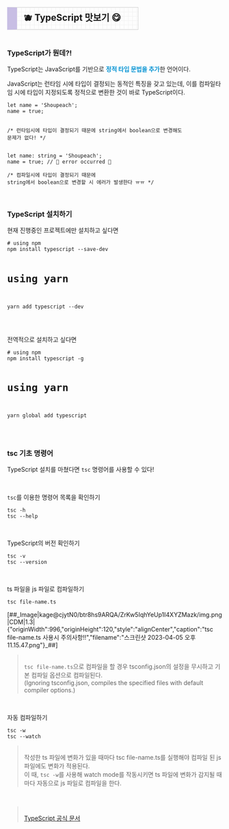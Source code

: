 <h2 style="border: 1px solid #d4d4d4; border-left-color: #C8BEE4; display: inline-block; padding: 7px 40px 7px 15px; border-left-width: 23px; background-size: 10px, 30px, 10px 10px, 30px 30px; background-image: linear-gradient(90deg, #f2f2f2 1px, transparent 1px), linear-gradient(90deg, #f2f2f2 1px, transparent 1px), linear-gradient(#f2f2f2 1px, transparent 1px), linear-gradient(#f2f2f2 1px, transparent 1px); font-weight: bold;" data-ke-size="size26">🫐 TypeScript 맛보기 😋</h2>
<h3 style="font-weight: bold;" data-ke-size="size23">TypeScript가 뭔데?!</h3>
<p data-ke-size="size16">TypeScript는 JavaScript를 기반으로 <span style="color: #0593d3;"><b>정적 타입 문법을 추가</b></span>한 언어이다.</p>
<p data-ke-size="size16">JavaScript는 런타임 시에 타입이 결정되는 동적인 특징을 갖고 있는데, 이를 컴파일타임 시에 타입이 지정되도록 정적으로 변환한 것이 바로 TypeScript이다.</p>
<pre id="code_1680702588149" class="javascript" data-ke-language="javascript" data-ke-type="codeblock"><code>let name = 'Shoupeach';
name = true;

/* 런타임시에 타입이 결정되기 때문에
string에서 boolean으로 변경해도 문제가 없다! */</code></pre>
<pre id="code_1680702693231" class="typescript" data-ke-language="typescript" data-ke-type="codeblock"><code>let name: string = 'Shoupeach';
name = true; // 🚨 error occurred 🚨

/* 컴파일시에 타입이 결정되기 때문에
string에서 boolean으로 변경할 시 에러가 발생한다 ㅠㅠ */</code></pre>
<p data-ke-size="size16">&nbsp;</p>
<h3 style="font-weight: bold;" data-ke-size="size23">TypeScript 설치하기</h3>
<p data-ke-size="size16">현재 진행중인 프로젝트에만 설치하고 싶다면</p>
<pre id="code_1680703423214" class="bash" data-ke-language="bash" data-ke-type="codeblock"><code># using npm
npm install typescript --save-dev

# using yarn
yarn add typescript --dev</code></pre>
<p data-ke-size="size16">&nbsp;</p>
<p data-ke-size="size16">전역적으로 설치하고 싶다면</p>
<pre id="code_1680703452214" class="bash" data-ke-language="bash" data-ke-type="codeblock"><code># using npm
npm install typescript -g

# using yarn
yarn global add typescript</code></pre>
<p data-ke-size="size16">&nbsp;</p>
<h3 style="font-weight: bold;" data-ke-size="size23">tsc 기초 명령어</h3>
<p data-ke-size="size16">TypeScript 설치를 마쳤다면 <code>tsc</code> 명령어를 사용할 수 있다!</p>
<p data-ke-size="size16">&nbsp;</p>
<p data-ke-size="size16"><code>tsc</code>를 이용한 명령어 목록을 확인하기</p>
<pre id="code_1680703863855" class="bash" data-ke-language="bash" data-ke-type="codeblock"><code>tsc -h
tsc --help</code></pre>
<p data-ke-size="size16">&nbsp;</p>
<p data-ke-size="size16">TypeScript의 버전 확인하기</p>
<pre id="code_1680703923557" class="bash" data-ke-language="bash" data-ke-type="codeblock"><code>tsc -v
tsc --version</code></pre>
<p data-ke-size="size16">&nbsp;</p>
<p data-ke-size="size16">ts 파일을 js 파일로 컴파일하기</p>
<pre id="code_1680704024040" class="bash" data-ke-language="bash" data-ke-type="codeblock"><code>tsc file-name.ts</code></pre>
<p>[##_Image|kage@cjytN0/btr8hs9ARQA/ZrKw5IqhYeUp1I4XYZMazk/img.png|CDM|1.3|{"originWidth":996,"originHeight":120,"style":"alignCenter","caption":"tsc file-name.ts 사용시 주의사항!!","filename":"스크린샷 2023-04-05 오후 11.15.47.png"}_##]</p>
<blockquote data-ke-style="style2"><br /><code>tsc file-name.ts</code>으로 컴파일을 할 경우 tsconfig.json의 설정을 무시하고 기본 컴파일 옵션으로 컴파일된다.<br />(Ignoring tsconfig.json, compiles the specified files with default compiler options.)</blockquote>
<p data-ke-size="size16">&nbsp;</p>
<p data-ke-size="size16">자동 컴파일하기</p>
<pre id="code_1680704248736" class="bash" data-ke-language="bash" data-ke-type="codeblock"><code>tsc -w
tsc --watch</code></pre>
<blockquote data-ke-style="style2"><br />작성한 ts 파일에 변화가 있을 때마다 tsc file-name.ts를 실행해야 컴파일 된 js 파일에도 변화가 적용된다.<br />이 때, <code>tsc -w</code>를 사용해 watch mode를 작동시키면 ts 파일에 변화가 감지될 때마다 자동으로 js 파일로 컴파일을 한다.</blockquote>
<p data-ke-size="size16">&nbsp;</p>
<blockquote data-ke-style="style3"><br /><a title="TypeScript 공식 문서" href="https://www.typescriptlang.org/" target="_blank" rel="noopener">TypeScript 공식 문서</a></blockquote>
